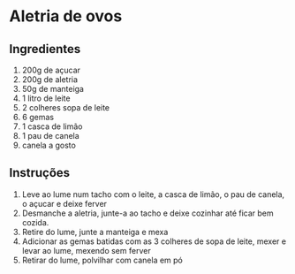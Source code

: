# Aletria de ovos

## Ingredientes

1. 200g de açucar
2. 200g de aletria
3. 50g de manteiga
4. 1 litro de leite
5. 2 colheres sopa de leite
6. 6 gemas
7. 1 casca de limão
8. 1 pau de canela
9. canela a gosto

## Instruções

1. Leve ao lume num tacho com o leite, a casca de limão, o pau de canela, o açucar e deixe ferver
2. Desmanche a aletria, junte-a ao tacho e deixe cozinhar até ficar bem cozida.
3. Retire do lume, junte a manteiga e mexa
4. Adicionar as gemas batidas com as 3 colheres de sopa de leite, mexer e levar ao lume, mexendo sem ferver
5. Retirar do lume, polvilhar com canela em pó
